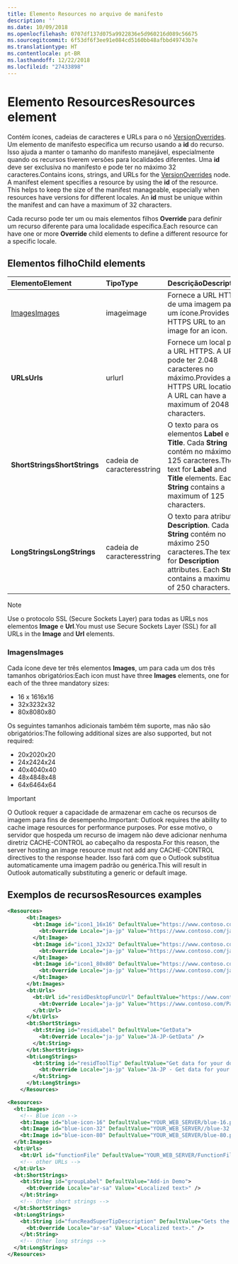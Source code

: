 ```yaml
---
title: Elemento Resources no arquivo de manifesto
description: ''
ms.date: 10/09/2018
ms.openlocfilehash: 0707df137d075a9922836e5d960216d089c56675
ms.sourcegitcommit: 6f53df6f3ee91e084cd5160bb48afbbd49743b7e
ms.translationtype: HT
ms.contentlocale: pt-BR
ms.lasthandoff: 12/22/2018
ms.locfileid: "27433898"
---
```

# <a name="resources-element"></a><span data-ttu-id="c6ce9-102">Elemento Resources</span><span class="sxs-lookup"><span data-stu-id="c6ce9-102">Resources element</span></span>

<span data-ttu-id="c6ce9-p101">Contém ícones, cadeias de caracteres e URLs para o nó [VersionOverrides](versionoverrides.md). Um elemento de manifesto especifica um recurso usando a **id** do recurso. Isso ajuda a manter o tamanho do manifesto manejável, especialmente quando os recursos tiverem versões para localidades diferentes. Uma **id** deve ser exclusiva no manifesto e pode ter no máximo 32 caracteres.</span><span class="sxs-lookup"><span data-stu-id="c6ce9-p101">Contains icons, strings, and URLs for the [VersionOverrides](versionoverrides.md) node. A manifest element specifies a resource by using the **id** of the resource. This helps to keep the size of the manifest manageable, especially when resources have versions for different locales. An **id** must be unique within the manifest and can have a maximum of 32 characters.</span></span>

<span data-ttu-id="c6ce9-107">Cada recurso pode ter um ou mais elementos filhos **Override** para definir um recurso diferente para uma localidade específica.</span><span class="sxs-lookup"><span data-stu-id="c6ce9-107">Each resource can have one or more **Override** child elements to define a different resource for a specific locale.</span></span>

## <a name="child-elements"></a><span data-ttu-id="c6ce9-108">Elementos filho</span><span class="sxs-lookup"><span data-stu-id="c6ce9-108">Child elements</span></span>

|  <span data-ttu-id="c6ce9-109">Elemento</span><span class="sxs-lookup"><span data-stu-id="c6ce9-109">Element</span></span> |  <span data-ttu-id="c6ce9-110">Tipo</span><span class="sxs-lookup"><span data-stu-id="c6ce9-110">Type</span></span>  |  <span data-ttu-id="c6ce9-111">Descrição</span><span class="sxs-lookup"><span data-stu-id="c6ce9-111">Description</span></span>  |
|:-----|:-----|:-----|
|  [<span data-ttu-id="c6ce9-112">Images</span><span class="sxs-lookup"><span data-stu-id="c6ce9-112">Images</span></span>](#images)            |  <span data-ttu-id="c6ce9-113">image</span><span class="sxs-lookup"><span data-stu-id="c6ce9-113">image</span></span>   |  <span data-ttu-id="c6ce9-114">Fornece a URL HTTPS de uma imagem para um ícone.</span><span class="sxs-lookup"><span data-stu-id="c6ce9-114">Provides the HTTPS URL to an image for an icon.</span></span> |
|  <span data-ttu-id="c6ce9-115">**URLs**</span><span class="sxs-lookup"><span data-stu-id="c6ce9-115">**Urls**</span></span>                |  <span data-ttu-id="c6ce9-116">url</span><span class="sxs-lookup"><span data-stu-id="c6ce9-116">url</span></span>     |  <span data-ttu-id="c6ce9-p102">Fornece um local para a URL HTTPS. A URL pode ter 2.048 caracteres no máximo.</span><span class="sxs-lookup"><span data-stu-id="c6ce9-p102">Provides an HTTPS URL location. A URL can have a maximum of 2048 characters.</span></span> |
|  <span data-ttu-id="c6ce9-119">**ShortStrings**</span><span class="sxs-lookup"><span data-stu-id="c6ce9-119">**ShortStrings**</span></span> |  <span data-ttu-id="c6ce9-120">cadeia de caracteres</span><span class="sxs-lookup"><span data-stu-id="c6ce9-120">string</span></span>  |  <span data-ttu-id="c6ce9-p103">O texto para os elementos **Label** e **Title**. Cada **String** contém no máximo 125 caracteres.</span><span class="sxs-lookup"><span data-stu-id="c6ce9-p103">The text for **Label** and **Title** elements. Each **String** contains a maximum of 125 characters.</span></span>|
|  <span data-ttu-id="c6ce9-123">**LongStrings**</span><span class="sxs-lookup"><span data-stu-id="c6ce9-123">**LongStrings**</span></span>  |  <span data-ttu-id="c6ce9-124">cadeia de caracteres</span><span class="sxs-lookup"><span data-stu-id="c6ce9-124">string</span></span>  | <span data-ttu-id="c6ce9-p104">O texto para atributos **Description**. Cada **String** contém no máximo 250 caracteres.</span><span class="sxs-lookup"><span data-stu-id="c6ce9-p104">The text for **Description** attributes. Each **String** contains a maximum of 250 characters.</span></span>|

> [!NOTE]
> <span data-ttu-id="c6ce9-127">Use o protocolo SSL (Secure Sockets Layer) para todas as URLs nos elementos **Image** e **Url**.</span><span class="sxs-lookup"><span data-stu-id="c6ce9-127">You must use Secure Sockets Layer (SSL) for all URLs in the **Image** and **Url** elements.</span></span>

### <a name="images"></a><span data-ttu-id="c6ce9-128">Imagens</span><span class="sxs-lookup"><span data-stu-id="c6ce9-128">Images</span></span>
<span data-ttu-id="c6ce9-129">Cada ícone deve ter três elementos **Images**, um para cada um dos três tamanhos obrigatórios:</span><span class="sxs-lookup"><span data-stu-id="c6ce9-129">Each icon must have three  **Images** elements, one for each of the three mandatory sizes:</span></span>

- <span data-ttu-id="c6ce9-130">16 x 16</span><span class="sxs-lookup"><span data-stu-id="c6ce9-130">16x16</span></span>
- <span data-ttu-id="c6ce9-131">32x32</span><span class="sxs-lookup"><span data-stu-id="c6ce9-131">32x32</span></span>
- <span data-ttu-id="c6ce9-132">80x80</span><span class="sxs-lookup"><span data-stu-id="c6ce9-132">80x80</span></span>

<span data-ttu-id="c6ce9-133">Os seguintes tamanhos adicionais também têm suporte, mas não são obrigatórios:</span><span class="sxs-lookup"><span data-stu-id="c6ce9-133">The following additional sizes are also supported, but not required:</span></span>

- <span data-ttu-id="c6ce9-134">20x20</span><span class="sxs-lookup"><span data-stu-id="c6ce9-134">20x20</span></span>
- <span data-ttu-id="c6ce9-135">24x24</span><span class="sxs-lookup"><span data-stu-id="c6ce9-135">24x24</span></span>
- <span data-ttu-id="c6ce9-136">40x40</span><span class="sxs-lookup"><span data-stu-id="c6ce9-136">40x40</span></span>
- <span data-ttu-id="c6ce9-137">48x48</span><span class="sxs-lookup"><span data-stu-id="c6ce9-137">48x48</span></span>
- <span data-ttu-id="c6ce9-138">64x64</span><span class="sxs-lookup"><span data-stu-id="c6ce9-138">64x64</span></span>

> [!IMPORTANT] 
> <span data-ttu-id="c6ce9-139">O Outlook requer a capacidade de armazenar em cache os recursos de imagem para fins de desempenho.</span><span class="sxs-lookup"><span data-stu-id="c6ce9-139">Important:  Outlook requires the ability to cache image resources for performance purposes.</span></span> <span data-ttu-id="c6ce9-140">Por esse motivo, o servidor que hospeda um recurso de imagem não deve adicionar nenhuma diretriz CACHE-CONTROL ao cabeçalho da resposta.</span><span class="sxs-lookup"><span data-stu-id="c6ce9-140">For this reason, the server hosting an image resource must not add any CACHE-CONTROL directives to the response header.</span></span> <span data-ttu-id="c6ce9-141">Isso fará com que o Outlook substitua automaticamente uma imagem padrão ou genérica.</span><span class="sxs-lookup"><span data-stu-id="c6ce9-141">This will result in Outlook automatically substituting a generic or default image.</span></span>    

## <a name="resources-examples"></a><span data-ttu-id="c6ce9-142">Exemplos de recursos</span><span class="sxs-lookup"><span data-stu-id="c6ce9-142">Resources examples</span></span> 

```XML
<Resources>
      <bt:Images>
        <bt:Image id="icon1_16x16" DefaultValue="https://www.contoso.com/icon_default.png">
          <bt:Override Locale="ja-jp" Value="https://www.contoso.com/ja-jp16-icon_default.png" />
        </bt:Image>
        <bt:Image id="icon1_32x32" DefaultValue="https://www.contoso.com/icon_default.png">
          <bt:Override Locale="ja-jp" Value="https://www.contoso.com/ja-jp32-icon_default.png" />
        </bt:Image>
        <bt:Image id="icon1_80x80" DefaultValue="https://www.contoso.com/icon_default.png">
          <bt:Override Locale="ja-jp" Value="https://www.contoso.com/ja-jp80-icon_default.png" />
        </bt:Image>
      </bt:Images>
      <bt:Urls>
        <bt:Url id="residDesktopFuncUrl" DefaultValue="https://www.contoso.com/Pages/Home.aspx">
          <bt:Override Locale="ja-jp" Value="https://www.contoso.com/Pages/Home.aspx" />
        </bt:Url>
      </bt:Urls>
      <bt:ShortStrings>
        <bt:String id="residLabel" DefaultValue="GetData">
          <bt:Override Locale="ja-jp" Value="JA-JP-GetData" />
        </bt:String>
      </bt:ShortStrings>
      <bt:LongStrings>
        <bt:String id="residToolTip" DefaultValue="Get data for your document.">
          <bt:Override Locale="ja-jp" Value="JA-JP - Get data for your document." />
        </bt:String>
      </bt:LongStrings>
    </Resources>
```

```xml
<Resources>
  <bt:Images>
    <!-- Blue icon -->
    <bt:Image id="blue-icon-16" DefaultValue="YOUR_WEB_SERVER/blue-16.png"/>
    <bt:Image id="blue-icon-32" DefaultValue="YOUR_WEB_SERVER//blue-32.png"/>
    <bt:Image id="blue-icon-80" DefaultValue="YOUR_WEB_SERVER/blue-80.png"/>
  </bt:Images>
  <bt:Urls>
    <bt:Url id="functionFile" DefaultValue="YOUR_WEB_SERVER/FunctionFile/Functions.html"/>
    <!-- other URLs -->
  </bt:Urls>
  <bt:ShortStrings>
    <bt:String id="groupLabel" DefaultValue="Add-in Demo">
      <bt:Override Locale="ar-sa" Value="<Localized text>" />
    </bt:String>
    <!-- Other short strings -->
  </bt:ShortStrings>
  <bt:LongStrings>
    <bt:String id="funcReadSuperTipDescription" DefaultValue="Gets the subject of the message or appointment.">
      <bt:Override Locale="ar-sa" Value="<Localized text>." />
    </bt:String>
    <!-- Other long strings -->
  </bt:LongStrings>
</Resources>
```
